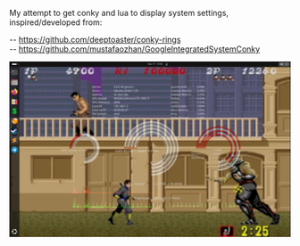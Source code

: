 My attempt to get conky and lua to display system settings,<br />
   inspired/developed from: 
   
-- https://github.com/deeptoaster/conky-rings<br />
-- https://github.com/mustafaozhan/GoogleIntegratedSystemConky<br />

<p align="center">
  <img src="screenshot.png" width="700" title="screenshot example">
</p>

